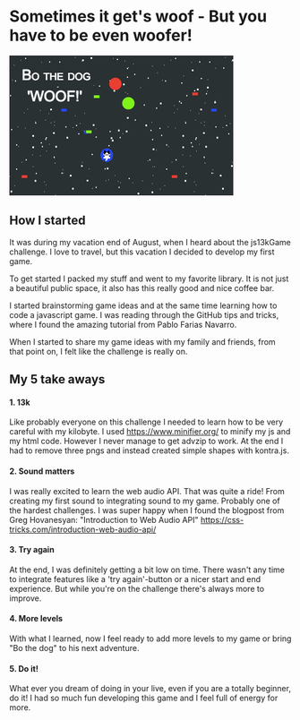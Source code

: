# Sometimes it get's woof - But you have to be even woofer!

![Bo the dog](pics/Bo-the-dog-400x250.png)


## How I started
It was during my vacation end of August, when I heard about the js13kGame challenge. I love to travel, but this vacation I decided to develop my first game.

To get started I packed my stuff and went to my favorite library. It is not just a beautiful public space, it also has this really good and  nice coffee bar.

I started brainstorming game ideas and at the same time learning how to code a javascript game.
I was reading through the GitHub tips and tricks, where I found the amazing tutorial from Pablo Farias Navarro.

When I started to share my game ideas with my family and friends, from that point on, I felt like the challenge is really on.

## My 5 take aways     

#### 1. 13k
Like probably everyone on this challenge I needed to learn how to be very careful with my kilobyte. I used https://www.minifier.org/ to minify my js and my html code. However I never manage to get advzip to work. At the end I had to remove three pngs and instead created simple shapes with kontra.js.


#### 2. Sound matters
I was really excited to learn the web audio API. That was quite a ride! From creating my first sound to integrating sound to my game. Probably one of the hardest challenges. I was super happy when I found the blogpost from Greg Hovanesyan: "Introduction to Web Audio API" https://css-tricks.com/introduction-web-audio-api/


#### 3. Try again
At the end, I was definitely getting a bit low on time. There wasn't any time to integrate features like a 'try again'-button or a nicer start and end experience. But while you're on the challenge there's always more to improve.

#### 4. More levels     
With what I learned, now I feel ready to add more levels to my game or bring "Bo the dog" to his next adventure.

#### 5. Do it!
What ever you dream of doing in your live, even if you are a totally beginner, do it! I had so much fun developing this game and I feel full of energy for more.
